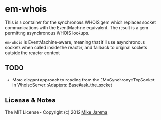 # em-whois

This is a container for the synchronous WHOIS gem which replaces socket communications
with the EventMachine equivalent.  The result is a gem permitting asynchronous WHOIS
lookups.

`em-whois` is EventMachine-aware, meaning that it'll use asynchronous sockets when called
inside the reactor, and fallback to original sockets outside the reactor context.


## TODO

* More elegant approach to reading from the EM::Synchrony::TcpSocket in Whois::Server::Adapters::Base#ask_the_socket


## License & Notes

The MIT License - Copyright (c) 2012 [Mike Jarema](http://mikejarema.com)
